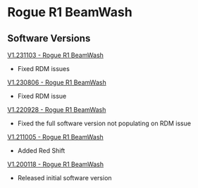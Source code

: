 # Rogue R1 BeamWash

## Software Versions

[V1.231103 - Rogue R1 BeamWash](https://github.com/Chauvet-Pro/ROGUER1BEAMWASH/blob/58666960b45d89fa9f688d67426fcf95898ec3c1/Firmware/V1.231103.zip)
- Fixed RDM issues

[V1.230806 - Rogue R1 BeamWash](https://github.com/Chauvet-Pro/ROGUER1BEAMWASH/blob/7a71a54c8b59de4a57e051d55d81312d8e5053c8/Firmware/V1.230806.zip)
- Fixed RDM issue

[V1.220928 - Rogue R1 BeamWash](https://github.com/Chauvet-Pro/ROGUER1BEAMWASH/blob/7a71a54c8b59de4a57e051d55d81312d8e5053c8/Firmware/V1.220928.zip)
- Fixed the full software version not populating on RDM issue

[V1.211005 - Rogue R1 BeamWash](https://github.com/Chauvet-Pro/ROGUER1BEAMWASH/blob/7a71a54c8b59de4a57e051d55d81312d8e5053c8/Firmware/V1.211005.zip)
- Added Red Shift

[V1.200118 - Rogue R1 BeamWash](https://github.com/Chauvet-Pro/ROGUER1BEAMWASH/blob/7a71a54c8b59de4a57e051d55d81312d8e5053c8/Firmware/V1.200118.zip)
- Released initial software version
